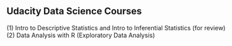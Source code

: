 ## Udacity Data Science Courses

(1) Intro to Descriptive Statistics and Intro to Inferential Statistics (for review)
(2) Data Analysis with R (Exploratory Data Analysis)
